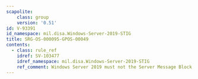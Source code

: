 ```yaml
---
scapolite:
    class: group
    version: '0.51'
id: V-93391
id_namespace: mil.disa.Windows-Server-2019-STIG
title: SRG-OS-000095-GPOS-00049
contents:
  - class: rule_ref
    idref: SV-103477
    idref_namespace: mil.disa.Windows-Server-2019-STIG
    ref_comment: Windows Server 2019 must not the Server Message Block (SMB) ...
---
```


